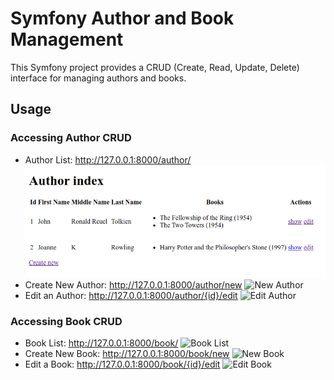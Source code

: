 # Symfony Author and Book Management

This Symfony project provides a CRUD (Create, Read, Update, Delete) interface for managing authors and books.

## Usage

### Accessing Author CRUD
* Author List: http://127.0.0.1:8000/author/
![Author List](<project/images/author list.png>)
* Create New Author: http://127.0.0.1:8000/author/new
![New Author](<images/author new.png>)
* Edit an Author: http://127.0.0.1:8000/author/{id}/edit
![Edit Author](<images/author edit.png>)
### Accessing Book CRUD
* Book List: http://127.0.0.1:8000/book/
![Book List](<images/book list.png>)
* Create New Book: http://127.0.0.1:8000/book/new
![New Book](<images/book new.png>)
* Edit a Book: http://127.0.0.1:8000/book/{id}/edit
![Edit Book](<images/book edit.png>)
